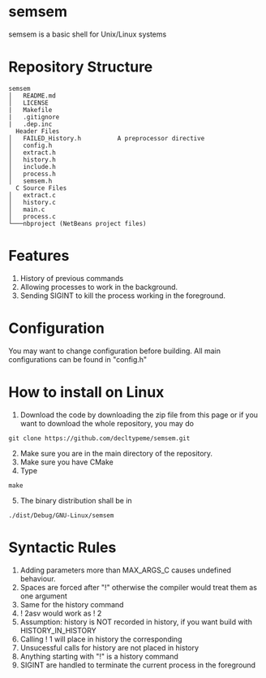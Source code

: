 # semsem
semsem is a basic shell for Unix/Linux systems
# Repository Structure
```
semsem
│   README.md
│   LICENSE
|   Makefile
|   .gitignore
|   .dep.inc
  Header Files
│   FAILED_History.h          A preprocessor directive
│   config.h
│   extract.h
│   history.h
│   include.h
│   process.h
│   semsem.h
  C Source Files
│   extract.c
│   history.c
│   main.c
│   process.c
└───nbproject (NetBeans project files)

```

# Features
1. History of previous commands
2. Allowing processes to work in the background.
3. Sending SIGINT to kill the process working in the foreground.

# Configuration
You may want to change configuration before building. All main configurations can be found in "config.h"

# How to install on Linux
1. Download the code by downloading the zip file from this page or if you want to download the whole repository, you may do
```
git clone https://github.com/decltypeme/semsem.git
```
2. Make sure you are in the main directory of the repository.
3. Make sure you have CMake
4. Type
```
make
```
5. The binary distribution shall be in
```
./dist/Debug/GNU-Linux/semsem
```

# Syntactic Rules
1. Adding parameters more than MAX_ARGS_C causes undefined behaviour.
2. Spaces are forced after "!" otherwise the compiler would treat them as one argument
3. Same for the history command
4. ! 2asv would work as ! 2
5. Assumption: history is NOT recorded in history, if you want build with HISTORY_IN_HISTORY
6. Calling ! 1 will place in history the corresponding
7. Unsucessful calls for history are not placed in history
8. Anything starting with "!" is a history command
9. SIGINT are handled to terminate the current process in the foreground
